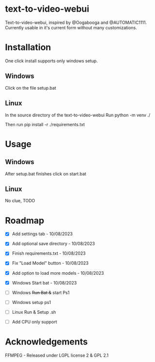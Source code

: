 # text-to-video-webui
Text-to-video-webui, inspired by @Oogabooga and @AUTOMATIC1111. Currently usable in it's current form without many customizations. 

# Installation
One click install supports only windows setup.
## Windows
  Click on the file setup.bat
   

## Linux
  In the source directory of the text-to-video-webui
  Run python -m venv ./

  Then run
  pip install -r ./requirements.txt
 

# Usage

## Windows
  After setup.bat finishes click on start.bat

## Linux
  No clue, TODO 

# Roadmap
- [X]  Add settings tab - 10/08/2023
- [X]  Add optional save directory - 10/08/2023
- [X]  Finish requirements.txt - 10/08/2023
- [X]  Fix "Load Model" button - 10/08/2023
- [X]  Add option to load more models - 10/08/2023
- [X]  Windows Start bat - 10/08/2023
- [ ]  Windows ~~Run Bat &~~ start Ps1
- [ ]  Windows setup ps1
- [ ]  Linux Run & Setup .sh
- [ ]  Add CPU only support


# Acknowledgements
FFMPEG - Released under LGPL license 2 & GPL 2.1
